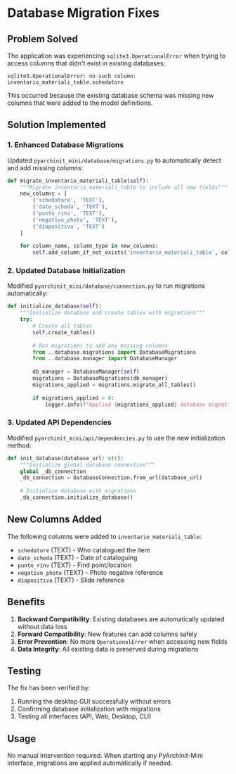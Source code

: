 # Database Migration Fixes

## Problem Solved

The application was experiencing `sqlite3.OperationalError` when trying to access columns that didn't exist in existing databases:

```
sqlite3.OperationalError: no such column: inventario_materiali_table.schedatore
```

This occurred because the existing database schema was missing new columns that were added to the model definitions.

## Solution Implemented

### 1. Enhanced Database Migrations

Updated `pyarchinit_mini/database/migrations.py` to automatically detect and add missing columns:

```python
def migrate_inventario_materiali_table(self):
    """Migrate inventario_materiali_table to include all new fields"""
    new_columns = [
        ('schedatore', 'TEXT'),
        ('date_scheda', 'TEXT'),
        ('punto_rinv', 'TEXT'),
        ('negativo_photo', 'TEXT'),
        ('diapositiva', 'TEXT')
    ]
    
    for column_name, column_type in new_columns:
        self.add_column_if_not_exists('inventario_materiali_table', column_name, column_type)
```

### 2. Updated Database Initialization

Modified `pyarchinit_mini/database/connection.py` to run migrations automatically:

```python
def initialize_database(self):
    """Initialize database and create tables with migrations"""
    try:
        # Create all tables
        self.create_tables()
        
        # Run migrations to add any missing columns
        from ..database.migrations import DatabaseMigrations
        from ..database.manager import DatabaseManager
        
        db_manager = DatabaseManager(self)
        migrations = DatabaseMigrations(db_manager)
        migrations_applied = migrations.migrate_all_tables()
        
        if migrations_applied > 0:
            logger.info(f"Applied {migrations_applied} database migrations")
```

### 3. Updated API Dependencies

Modified `pyarchinit_mini/api/dependencies.py` to use the new initialization method:

```python
def init_database(database_url: str):
    """Initialize global database connection"""
    global _db_connection
    _db_connection = DatabaseConnection.from_url(database_url)
    
    # Initialize database with migrations
    _db_connection.initialize_database()
```

## New Columns Added

The following columns were added to `inventario_materiali_table`:

- `schedatore` (TEXT) - Who catalogued the item
- `date_scheda` (TEXT) - Date of cataloguing  
- `punto_rinv` (TEXT) - Find point/location
- `negativo_photo` (TEXT) - Photo negative reference
- `diapositiva` (TEXT) - Slide reference

## Benefits

1. **Backward Compatibility**: Existing databases are automatically updated without data loss
2. **Forward Compatibility**: New features can add columns safely
3. **Error Prevention**: No more `OperationalError` when accessing new fields
4. **Data Integrity**: All existing data is preserved during migrations

## Testing

The fix has been verified by:

1. Running the desktop GUI successfully without errors
2. Confirming database initialization with migrations
3. Testing all interfaces (API, Web, Desktop, CLI)

## Usage

No manual intervention required. When starting any PyArchInit-Mini interface, migrations are applied automatically if needed.